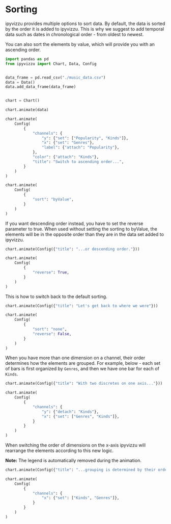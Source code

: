 # Sorting

ipyvizzu provides multiple options to sort data. By default, the data is sorted
by the order it is added to ipyvizzu. This is why we suggest to add temporal
data such as dates in chronological order - from oldest to newest.

You can also sort the elements by value, which will provide you with an
ascending order.

```python
import pandas as pd
from ipyvizzu import Chart, Data, Config


data_frame = pd.read_csv("./music_data.csv")
data = Data()
data.add_data_frame(data_frame)


chart = Chart()

chart.animate(data)

chart.animate(
    Config(
        {
            "channels": {
                "y": {"set": ["Popularity", "Kinds"]},
                "x": {"set": "Genres"},
                "label": {"attach": "Popularity"},
            },
            "color": {"attach": "Kinds"},
            "title": "Switch to ascending order...",
        }
    )
)

chart.animate(
    Config(
        {
            "sort": "byValue",
        }
    )
)
```

<div id="tutorial_01"></div>

If you want descending order instead, you have to set the reverse parameter to
true. When used without setting the sorting to byValue, the elements will be in
the opposite order than they are in the data set added to ipyvizzu.

```python
chart.animate(Config({"title": "...or descending order."}))

chart.animate(
    Config(
        {
            "reverse": True,
        }
    )
)
```

<div id="tutorial_02"></div>

This is how to switch back to the default sorting.

```python
chart.animate(Config({"title": "Let's get back to where we were"}))

chart.animate(
    Config(
        {
            "sort": "none",
            "reverse": False,
        }
    )
)
```

<div id="tutorial_03"></div>

When you have more than one dimension on a channel, their order determines how
the elements are grouped. For example, below - each set of bars is first
organized by `Genres`, and then we have one bar for each of `Kinds`.

```python
chart.animate(Config({"title": "With two discretes on one axis..."}))

chart.animate(
    Config(
        {
            "channels": {
                "y": {"detach": "Kinds"},
                "x": {"set": ["Genres", "Kinds"]},
            }
        }
    )
)
```

<div id="tutorial_04"></div>

When switching the order of dimensions on the x-axis ipyvizzu will rearrange the
elements according to this new logic.

**Note:** The legend is automatically removed during the animation.

```python
chart.animate(Config({"title": "...grouping is determined by their order."}))

chart.animate(
    Config(
        {
            "channels": {
                "x": {"set": ["Kinds", "Genres"]},
            }
        }
    )
)
```

<div id="tutorial_05"></div>

<script src="./sorting.js"></script>
